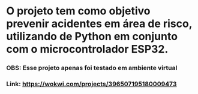 # O projeto tem como objetivo prevenir acidentes em área de risco, utilizando de Python em conjunto com o microcontrolador ESP32.

### OBS: Esse projeto apenas foi testado em ambiente virtual 

### Link: https://wokwi.com/projects/396507195180009473